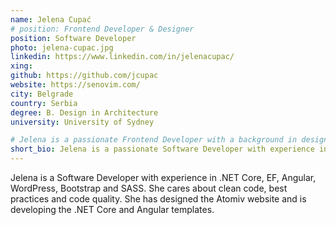 ```yaml
---
name: Jelena Cupać
# position: Frontend Developer & Designer
position: Software Developer
photo: jelena-cupac.jpg
linkedin: https://www.linkedin.com/in/jelenacupac/
xing: 
github: https://github.com/jcupac
website: https://senovim.com/
city: Belgrade
country: Serbia
degree: B. Design in Architecture
university: University of Sydney

# Jelena is a passionate Frontend Developer with a background in design, with experience in WordPress design, Bootstrap and SASS and Angular development.
short_bio: Jelena is a passionate Software Developer with experience in .NET Backend Development, Angular Frontend Development, WordPress design and Bootstrap.
---
```

<!-- Jelena is a passionate Frontend Developer with a background in design, with experience in WordPress design, Bootstrap and SASS and Angular development. She designed the Atomiv website and is developing the Angular template to help provide a solid foundation for frontend developers. -->
Jelena is a Software Developer with experience in .NET Core, EF, Angular, WordPress, Bootstrap and SASS. She cares about clean code, best practices and code quality. She has designed the Atomiv website and is developing the .NET Core and Angular templates.